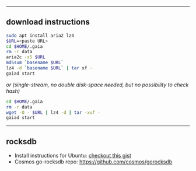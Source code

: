  
---
## download instructions
 
```sh
sudo apt install aria2 lz4
$URL=<paste URL>
cd $HOME/.gaia
rm -r data
aria2c -x5 $URL
md5sum `basename $URL`
lz4 -d `basename $URL` | tar xf -
gaiad start
```
*or (single-stream, no double disk-space needed, but no possibility to check hash)*
```sh
cd $HOME/.gaia
rm -r data
wget -O - $URL | lz4 -d | tar -xvf -
gaiad start
```
 
---
## rocksdb
 
- Install instructions for Ubuntu: [checkout this gist](https://gist.github.com/clemensgg/907de16baa203946633ddca462cbf597)
- Cosmos go-rocksdb repo: https://github.com/cosmos/gorocksdb
